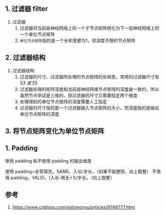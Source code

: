 
## 1. 过滤器 filter

1. 过滤器
    1. 过滤器将当前层神经网络上的一个子节点矩阵转化为下一层神经网络上的一个单位节点矩阵
    2. `单位节点矩阵`指的是一个长和宽都为1，但深度不限的节点矩阵

## 2. 过滤器结构

1. 过滤器结构
    1. 过滤器的尺寸。过滤器所处理的节点矩阵的长和宽，常用的过滤器尺寸有 3*3 或 5*5 
    2. 过滤器处理的矩阵深度和当前层神经网络节点矩阵的深度是一致的，所以虽然节点举证是三维的，但过滤器的尺寸只需要指定两个维度
    3. 处理得到的单位节点矩阵的深度需要人工指定
    4. 过滤器的尺寸指的是一个过滤器输入节点矩阵的大小，而深度指的是输出单位节点矩阵的深度

## 3. 将节点矩阵变化为单位节点矩阵



## 1. Padding

使用 padding 和不使用 padding 的输出维度

使用 padding=全零填充，SAME，入长/步长，（如果不能整除，向上取整）
不使用 padding，VALID，(入长-核长+1)/步长，（向上取整）

## 参考

1. https://www.cnblogs.com/solomonxu/articles/9746777.html